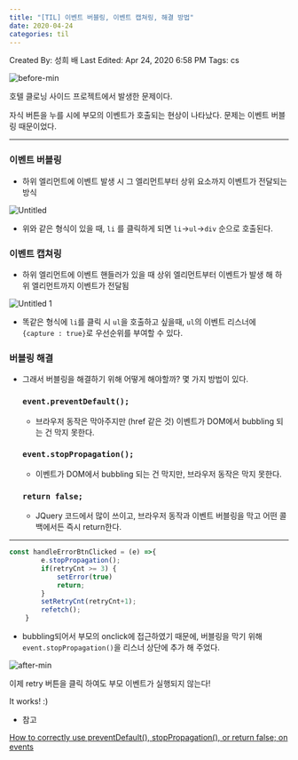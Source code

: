 ```yaml
---
title: "[TIL] 이벤트 버블링, 이벤트 캡쳐링, 해결 방법"
date: 2020-04-24
categories: til
---
```


Created By: 성희 배
Last Edited: Apr 24, 2020 6:58 PM
Tags: cs

![before-min](https://user-images.githubusercontent.com/41617388/80200657-ed53e400-865d-11ea-8faf-0adab5962183.gif)

호텔 클로닝 사이드 프로젝트에서 발생한 문제이다.

자식 버튼을 누를 시에 부모의 이벤트가 호출되는 현상이 나타났다. 문제는 이벤트 버블링 때문이었다.

---

### 이벤트 버블링

- 하위 엘리먼트에 이벤트 발생 시 그 엘리먼트부터 상위 요소까지 이벤트가 전달되는 방식

![Untitled](https://user-images.githubusercontent.com/41617388/80200663-efb63e00-865d-11ea-98c1-c6bd81f8bb2c.png)

- 위와 같은 형식이 있을 때, `li` 를 클릭하게 되면 `li`→`ul`→`div` 순으로 호출된다.

### 이벤트 캡쳐링

- 하위 엘리먼트에 이벤트 핸들러가 있을 때 상위 엘리먼트부터 이벤트가 발생 해 하위 엘리먼트까지 이벤트가 전달됨

![Untitled 1](https://user-images.githubusercontent.com/41617388/80200661-ef1da780-865d-11ea-901e-8419186f19de.png)

- 똑같은 형식에 `li`를 클릭 시 `ul`을 호출하고 싶을때, `ul`의 이벤트 리스너에 `{capture : true}`로 우선순위를 부여할 수 있다.

### 버블링 해결

- 그래서 버블링을 해결하기 위해 어떻게 해야할까? 몇 가지 방법이 있다.

    ### `event.preventDefault();`

    - 브라우저 동작은 막아주지만 (href 같은 것) 이벤트가 DOM에서 bubbling 되는 건 막지 못한다.

    ### `event.stopPropagation();`

    - 이벤트가 DOM에서 bubbling 되는 건 막지만, 브라우저 동작은 막지 못한다.

    ### `return false;`

    - JQuery 코드에서 많이 쓰이고, 브라우저 동작과 이벤트 버블링을 막고 어떤 콜백에서든 즉시 return한다.

---

```jsx
const handleErrorBtnClicked = (e) =>{
        e.stopPropagation();
        if(retryCnt >= 3) {
            setError(true)
            return;
        }
        setRetryCnt(retryCnt+1);
        refetch();
    }
```

- bubbling되어서 부모의 onclick에 접근하였기 때문에, 버블링을 막기 위해 `event.stopPropagation()`을 리스너 상단에 추가 해 주었다.

![after-min](https://user-images.githubusercontent.com/41617388/80200644-e88f3000-865d-11ea-8937-4014b3cc46c5.gif)

이제 retry 버튼을 클릭 하여도 부모 이벤트가 실행되지 않는다!

It works! :)

- 참고

[How to correctly use preventDefault(), stopPropagation(), or return false; on events](https://medium.com/@jacobwarduk/how-to-correctly-use-preventdefault-stoppropagation-or-return-false-on-events-6c4e3f31aedb)